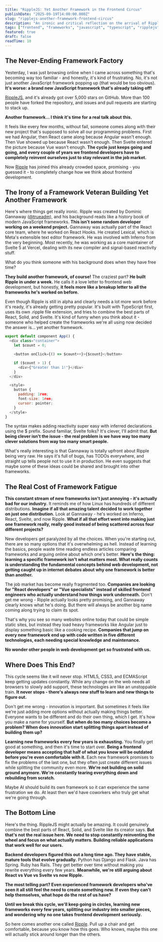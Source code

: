 ```yaml
---
title: "RippleJS: Yet Another Framework in the Frontend Circus"
publishDate: "2025-09-19T14:00:00.000Z"
slug: "ripplejs-another-framework-frontend-circus"
description: "An ironic and critical reflection on the arrival of RippleJS and the endless proliferation of JavaScript frameworks that's fragmenting our industry"
tags: ["frontend", "frameworks", "javascript", "typescript", "ripplejs", "web development", "opinion", "criticism"]
featured: true
draft: false
readTime: 10
---
```


## The Never-Ending Framework Factory

Yesterday, I was just browsing online when I came across something that's becoming way too familiar - and honestly, it's kind of frustrating. No, it's not just another JavaScript framework popping up (that would be too obvious). **It's worse: a brand new JavaScript framework that's already taking off!**

[RippleJS](https://github.com/trueadm/ripple), and it's already got over 5,000 stars on GitHub. More than 100 people have forked the repository, and issues and pull requests are starting to stack up.

**Another framework... I think it's time for a real talk about this.**

It feels like every few months, without fail, someone comes along with their new project that's supposed to solve all our programming problems. First we had Angular, then React came along because Angular wasn't enough. Then Vue showed up because React wasn't enough. Then Svelte entered the picture because Vue wasn't enough. **The cycle just keeps going and going, and every couple of years we frontend developers have to completely reinvent ourselves just to stay relevant in the job market.**

Now [Ripple](https://www.ripplejs.com/) has joined this already crowded space, promising - you guessed it - to completely change how we think about frontend development.

## The Irony of a Framework Veteran Building Yet Another Framework

Here's where things get really ironic. Ripple was created by Dominic Gannaway ([@trueadm](https://github.com/trueadm)), and his background reads like a history book of modern JavaScript frameworks. **This isn't some random developer working on a weekend project.** Gannaway was actually part of the React core team, where he worked on React Hooks. He created Lexical, which is Meta's extensible text editor framework. He was involved with Inferno from the very beginning. Most recently, he was working as a core maintainer of Svelte 5 at Vercel, dealing with its new compiler and signal-based reactivity stuff.

What do you think someone with his background does when they have free time?

**They build another framework, of course!** The craziest part? **He built Ripple in under a week.** He calls it a love letter to frontend web development, but honestly, **it feels more like a breakup letter to all the frameworks he's worked on before.**

Even though Ripple is still in alpha and clearly needs a lot more work before it's ready, it's already getting pretty popular. It's built with TypeScript first, uses its own .ripple file extension, and tries to combine the best parts of React, Solid, and Svelte. It's kind of funny when you think about it - someone who helped create the frameworks we're all using now decided the answer is... yet another framework.

```javascript
export default component App() {
  <div class="container">
    let $count = 0;

    <button onClick={() => $count++}>{$count}</button>

    if ($count > 1) {
      <div>{"Greater than 1!"}</div>
    }
  </div>

  <style>
    button {
      padding: 1rem;
      font-size: 1rem;
      cursor: pointer;
    }
  </style>
}
```

The syntax makes adding reactivity super easy with inferred declarations using the $ prefix. Sound familiar, Svelte folks? It's clever, I'll admit that. **But being clever isn't the issue - the real problem is we have way too many clever solutions from way too many smart people.**

What's really interesting is that Gannaway is totally upfront about Ripple being very raw. He says it's full of bugs, has TODOs everywhere, and straight up tells people not to use it in production. He even suggests that maybe some of these ideas could be shared and brought into other frameworks.

## The Real Cost of Framework Fatigue

**This constant stream of new frameworks isn't just annoying - it's actually bad for our industry.** It reminds me of how Linux has hundreds of different distributions. **Imagine if all that amazing talent decided to work together on just one distribution.** Look at Gannaway - he's worked on Inferno, React, Svelte, and now Ripple. **What if all that effort went into making just one framework really, really good instead of being scattered across four different projects?**

New developers get paralyzed by all the choices. When you're starting out, there are so many options that it's overwhelming as hell. Instead of learning the basics, people waste time reading endless articles comparing frameworks and arguing online about which one's better. **Here's the thing: learning a specific framework isn't what matters most. What really counts is understanding the fundamental concepts behind web development, not getting caught up in internet debates about why one framework is better than another.**

The job market has become really fragmented too. **Companies are looking for "React developers" or "Vue specialists" instead of skilled frontend engineers who actually understand how things work underneath.** Don't get me wrong - Ripple actually looks pretty promising, and Gannaway clearly knows what he's doing. But there will always be another big name coming along trying to claim its spot.

That's why you see so many websites online today that could be simple static sites, but instead they load heavy frameworks like Angular just to display something basic like a cooking recipe. **Companies that jump on every new framework end up with code written in five different technologies, each needing special knowledge and maintenance.**

**No wonder other people in web development get so frustrated with us.**

## Where Does This End?

This cycle seems like it will never stop. HTML5, CSS3, and ECMAScript keep getting updates constantly. While any change on the web needs all browsers to slowly add support, these technologies are like an unstoppable train. **It never stops - there's always new stuff to learn and new things to figure out.**

Don't get me wrong - innovation is important. But sometimes it feels like we're just adding more options without actually making things better. Everyone wants to be different and do their own thing, which I get. It's how you make a name for yourself. **But when do too many choices become a problem? When does innovation start splitting things apart instead of building them up?**

**Learning new frameworks every few years is exhausting.** You finally get good at something, and then it's time to start over. **Being a frontend developer means accepting that half of what you know will be outdated before you're even comfortable with it.** Each new framework promises to fix the problems of the last one, but they often just create different issues while splitting the community even more. **We're not building on solid ground anymore. We're constantly tearing everything down and rebuilding from scratch.**

Maybe AI should build its own framework so it can experience the same frustration we do. At least then we'd have coworkers who truly get what we're going through.

## The Bottom Line

Here's the thing. RippleJS might actually be amazing. It could genuinely combine the best parts of React, Solid, and Svelte like its creator says. **But that's not the real issue here. We need to stop constantly reinventing the wheel and focus on what actually matters. Building reliable applications that work well for our users.**

**Backend developers figured this out a long time ago. They have stable, mature tools that evolve gradually.** Python has Django and Flask. Java has Spring. Ruby has Rails. They get better over time without making you rewrite everything every few years. **Meanwhile, we're still arguing about React vs Vue vs Svelte vs now Ripple.**

**The most telling part? Even experienced framework developers who've seen it all still feel the need to create something new. If even they can't help themselves, what hope do the rest of us have?**

**Until we break this cycle, we'll keep going in circles, learning new frameworks every few years, splitting our industry into smaller pieces, and wondering why no one takes frontend development seriously.**

So here comes another one called [Ripple](https://github.com/trueadm/ripple). Pull up a chair and get comfortable, because you know how this goes. Who knows, maybe this one will actually stick around longer than the others.